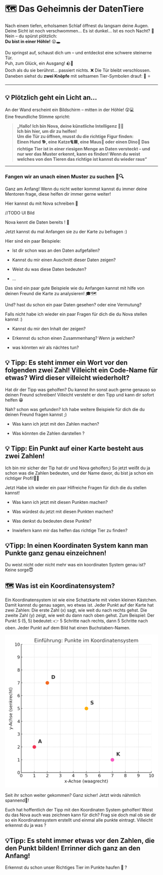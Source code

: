 
# 🗺️ Das Geheimnis der DatenTiere

Nach einem tiefen, erholsamen Schlaf öffnest du langsam deine Augen.  
Deine Sicht ist noch verschwommen… Es ist dunkel… Ist es noch Nacht? 🌌  
Nein – du spürst plötzlich:  
**Du bist in einer Höhle!** 😮🕳️

Du springst auf, schaust dich um – und entdeckst eine schwere steinerne Tür.  
Puh, zum Glück, ein Ausgang! 🪨🚪  
Doch als du sie berührst… passiert nichts. ❌ Die Tür bleibt verschlossen.  
Daneben siehst du **zwei Knöpfe** mit seltsamen Tier-Symbolen drauf: 🦖 ⭐

---

## 💡 Plötzlich geht ein Licht an...

An der Wand erscheint ein Bildschirm – mitten in der Höhle! 😲💻  
Eine freundliche Stimme spricht:

> **„Hallo! Ich bin Nova, deine künstliche Intelligenz 🤖💬  
> Ich bin hier, um dir zu helfen!  
> Um die Tür zu öffnen, musst du die richtige Figur finden:  
> **Einen Hund 🐕**, **eine Katze🐈‍⬛**, **eine Maus🐁** oder einen **Dino🦖**
> Das richtige Tier ist in einer riesigen Menge an Daten versteckt – und nur wer das Muster erkennt, kann es finden! Wenn du weist welches von den Tieren das richtige ist kannst du wieder raus“**

---



### Fangen wir an unach einen Muster zu suchen 👀🔍

Ganz am Anfang! Wenn du nicht weiter kommst kannst du immer deine Mentoren frage, diese helfen dir immer gerne weiter! 

Hier kannst du mit Nova schreiben 💬

//TODO UI Bild 

Nova kennt die Daten  bereits ! 🎉

Jetzt kannst du mal Anfangen sie zu der Karte zu befragen :) 

Hier sind ein paar Beispiele: 
-   Ist dir schon was an den Daten aufgefallen? 

- Kannst du mir einen Auschnitt dieser Daten zeigen? 

-  Weist du was diese Daten bedeuten? 

- ...

Das sind ein paar gute Beispiele wie du Anfangen kannst mit hilfe von deinen Freund die Karte zu analysieren! 🎓🗺️

Und? hast du schon ein paar Daten gesehen? oder eine Vermutung? 

Falls nicht habe ich wieder ein paar Fragen für dich die du Nova stellen kannst :)
- Kannst du mir den Inhalt der zeigen?

- Erkennst du schon einen Zusammenhang? Wenn ja welchen? 

-  was könnten wir als nächtes tun? 

## 💡 Tipp: Es steht immer ein Wort vor den folgenden zwei Zahl! Villeicht ein Code-Name für etwas? Wird dieser villeicht wiederholt?


Hat dir der Tipp was geholfen? Du kannst ihn sonst auch gerne genauso so deinen Freund schreiben! Villeicht versteht er den Tipp und kann dir sofort helfen 😁

Nah? schon was gefunden? Ich habe weitere Beispiele für dich die du deinen Freund fragen kannst ;) 
-  Was kann ich jetzt mit den Zahlen machen? 

- Was könnten die Zahlen darstellen ? 

## 💡 Tipp: Ein Punkt auf einer Karte besteht aus zwei Zahlen! 

Ich bin mir sicher der Tip hat dir und Nova geholfen;) So jetzt weißt du ja schon was die Zahlen bedeuten, und der Name davor, du bist ja schon ein richtiger Profi!👌🏼 

Jetzt Habe ich wieder ein paar Hilfreiche Fragen für dich die du stellen kannst! 
- Was kann ich jetzt mit diesen Punkten machen? 

- Was würdest du jetzt mit diesen Punkten machen? 

- Was denkst du bedeuten diese Punkte? 

- Inwiefern kann mir das helfen das richtige Tier zu finden? 

## 💡Tipp: In einen Koordinaten System kann man Punkte ganz genau einzeichnen! 

Du weist nicht oder nicht mehr was ein koordinaten System genau ist? Keine sorge😇

## 🗺️ Was ist ein Koordinatensystem?
Ein Koordinatensystem ist wie eine Schatzkarte mit vielen kleinen Kästchen.
Damit kannst du genau sagen, wo etwas ist.
Jeder Punkt auf der Karte hat zwei Zahlen:
Die erste Zahl (x) sagt, wie weit du nach rechts gehst.
Die zweite Zahl (y) zeigt, wie weit du dann nach oben gehst.
Zum Beispiel:
Der Punkt S (5, 5) bedeutet:
👉 5 Schritte nach rechts, dann 5 Schritte nach oben.
Jeder Punkt auf dem Bild hat einen Buchstaben-Namen.

![Koordinatensystem](images/koordinatensystem_kinder.png)

Seit ihr schon weiter gekommen? 
Ganz sicher! Jetzt wirds nähmlich spannend🧐!

Euch hat hoffentlich der Tipp mit den Koordinaten System geholfen!
Weist du das Nova auch was zeichnen kann für dich? 
Frag sie doch mal ob sie dir so ein Koordinatensystem erstellt und einmal alle punkte eintragt. 
Villeicht erkennst du ja was ? 

## 💡Tipp: Es steht immer etwas vor den Zahlen, die den Punkt bilden! Errinner dich ganz an den Anfang!

Erkennst du schon unser Richtiges Tier im Punkte haufen 🤩 ? 



